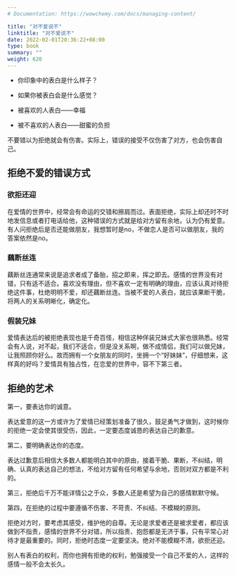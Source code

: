 ```yaml
---
# Documentation: https://wowchemy.com/docs/managing-content/

title: "对不爱说不"
linktitle: "对不爱说不"
date: 2022-02-01T20:36:22+08:00
type: book
summary: ""
weight: 620
---
```


<!--more-->

- 你印象中的表白是什么样子？
- 如果你被表白会是什么感觉？

- 被喜欢的人表白——幸福
- 被不喜欢的人表白——甜蜜的负担

不要错以为拒绝就会有伤害。实际上，错误的接受不仅伤害了对方，也会伤害自己。

## 拒绝不爱的错误方式

### 欲拒还迎

在爱情的世界中，经常会有命运的交错和擦肩而过。表面拒绝，实际上却还时不时地发信息或者打电话给他，这种错误的方式就是给对方留有余地，认为仍有爱意。有人问拒绝后是否还能做朋友，我想暂时是no，不做恋人是否可以做朋友，我的答案依然是no。

### 藕断丝连

藕断丝连通常来说是追求者成了备胎，招之即来，挥之即去。感情的世界没有对错，只有适不适合。喜欢没有理由，但不喜欢一定有明确的理由，应该认真对待拒绝这件事，杜绝明明不爱，却还藕断丝连。当被不爱的人表白，就应该果断干脆，将两人的关系明晰化，确定化。

### 假装兄妹

爱情表达后的被拒绝表现也是千奇百怪，相信这种佯装兄妹式大家也很熟悉。经常会有人说，对不起，我们不适合，但是没关系啊，做不成情侣，我们可以做兄妹，让我照顾你好么。故而拥有一个女朋友的同时，坐拥一个“好妹妹”，仔细想来，这样真的好吗？爱情具有独占性，在恋爱的世界中，容不下第三者。

## 拒绝的艺术

第一，要表达你的诚意。

表达爱意的这一方或许为了爱情已经策划准备了很久，鼓足勇气才做到，这时候你的拒绝一定会使其很受伤，因此，一定要态度诚恳的表达自己的歉意。

第二，要明确表达你的态度。

表达过歉意后相信大多数人都能明白其中的原由，接着干脆、果断，不纠结，明确、认真的表达自己的想法，不给对方留有任何希望与余地，否则对双方都是不利的。

第三，拒绝后千万不能详情公之于众，多数人还是希望为自己的感情默默守候。

第四，在拒绝的过程中要遵循不伤害、不苛责、不纠结、不模糊的原则。

拒绝对方时，要考虑其感受，维护他的自尊。无论是求爱者还是被求爱者，都应该做到不指责，感情的世界不分对错，所以指责、抱怨都是无济于事，只有平常心对待才是最重要的。同时，拒绝时态度一定要坚决。绝对不能模糊不清，欲拒还迎。

别人有表白的权利，而你也拥有拒绝的权利，勉强接受一个自己不爱的人，这样的感情一般不会太长久。